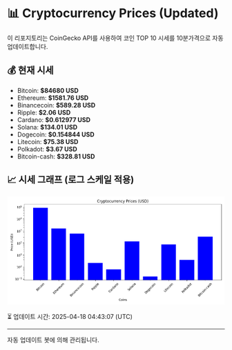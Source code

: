 
# 📊 Cryptocurrency Prices (Updated)

이 리포지토리는 CoinGecko API를 사용하여 코인 TOP 10 시세를 10분가격으로 자동 업데이트합니다.

## 💰 현재 시세
- Bitcoin: **$84680 USD**
- Ethereum: **$1581.76 USD**
- Binancecoin: **$589.28 USD**
- Ripple: **$2.06 USD**
- Cardano: **$0.612977 USD**
- Solana: **$134.01 USD**
- Dogecoin: **$0.154844 USD**
- Litecoin: **$75.38 USD**
- Polkadot: **$3.67 USD**
- Bitcoin-cash: **$328.81 USD**

## 📈 시세 그래프 (로그 스케일 적용)
![Crypto Prices](crypto_prices.png)

⏳ 업데이트 시간: 2025-04-18 04:43:07 (UTC)

---
자동 업데이트 봇에 의해 관리됩니다.
